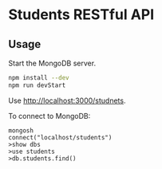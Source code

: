 # Students RESTful API

## Usage

Start the MongoDB server.

```bash
npm install --dev
npm run devStart
```

Use [http://localhost:3000/studnets]().

To connect to MongoDB:

```
mongosh
connect("localhost/students")
>show dbs
>use students
>db.students.find()
```
